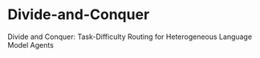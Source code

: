 # Divide-and-Conquer
Divide and Conquer: Task-Difficulty Routing for Heterogeneous Language Model Agents
